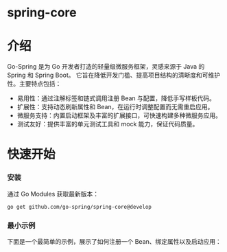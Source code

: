 # spring-core


# 介绍

Go-Spring 是为 Go 开发者打造的轻量级微服务框架，灵感来源于 Java 的 Spring 和 Spring Boot。
它旨在降低开发门槛、提高项目结构的清晰度和可维护性。主要特点包括：

- 易用性：通过注解标签和链式调用注册 Bean 与配置，降低手写样板代码。
- 扩展性：支持动态刷新属性和 Bean，在运行时调整配置而无需重启应用。
- 微服务支持：内置启动框架及丰富的扩展接口，可快速构建多种微服务应用。
- 测试友好：提供丰富的单元测试工具和 mock 能力，保证代码质量。

# 快速开始

### 安装
通过 Go Modules 获取最新版本：
```
go get github.com/go-spring/spring-core@develop
```

### 最小示例
下面是一个最简单的示例，展示了如何注册一个 Bean、绑定属性以及启动应用：
```go

```




